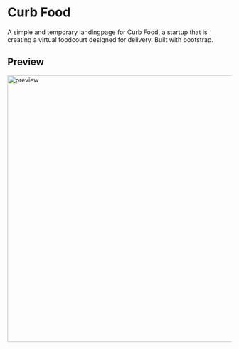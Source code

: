# Curb Food
A simple and temporary landingpage for Curb Food, a startup that is creating a virtual foodcourt designed for delivery. Built with bootstrap. 

## Preview
<img src="https://i.gyazo.com/ef4f59ab5c2b9a3d1cd75b934cbc60de.gif" alt="preview"
	title="Desktop preview" width="600" /> 
